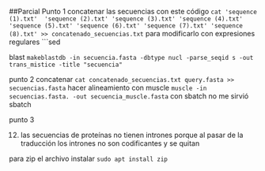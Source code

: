 ##Parcial
Punto 1
concatenar las secuencias con este código ```cat 'sequence (1).txt'  'sequence (2).txt' 'sequence (3).txt' 'sequence (4).txt' 'sequence (5).txt' 'sequence (6).txt' 'sequence (7).txt' 'sequence (8).txt' >> concatenado_secuencias.txt```
para modificarlo con expresiones regulares ```sed

blast ```makeblastdb -in secuencia.fasta -dbtype nucl -parse_seqid
s -out trans_mistice -title "secuencia"```

punto 2
concatenar ```cat concatenado_secuencias.txt query.fasta >> secuencias.fasta```
hacer alineamiento con muscle 
```muscle -in secuencias.fasta. -out secuencia_muscle.fasta```
con sbatch 
no me sirvió sbatch

punto 3

12. las secuencias de proteínas no tienen intrones porque al pasar de la traducción los intrones no son codificantes y se quitan

para zip el archivo
instalar ```sudo apt install zip```

